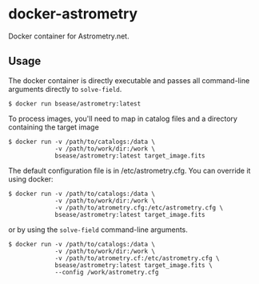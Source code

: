 # docker-astrometry
Docker container for Astrometry.net.


## Usage

The docker container is directly executable and passes all command-line arguments directly to `solve-field`.
```
$ docker run bsease/astrometry:latest
```
To process images, you'll need to map in catalog files and a directory containing the target image
```
$ docker run -v /path/to/catalogs:/data \
             -v /path/to/work/dir:/work \
             bsease/astrometry:latest target_image.fits
```
The default configuration file is in /etc/astrometry.cfg. You can override it using docker:
```
$ docker run -v /path/to/catalogs:/data \
             -v /path/to/work/dir:/work \
             -v /path/to/atrometry.cfg:/etc/astrometry.cfg \
             bsease/astrometry:latest target_image.fits
```
or by using the `solve-field` command-line arguments.
```
$ docker run -v /path/to/catalogs:/data \
             -v /path/to/work/dir:/work \
             -v /path/to/atrometry.cf:/etc/astrometry.cfg \
             bsease/astrometry:latest target_image.fits \
             --config /work/astrometry.cfg
```
